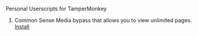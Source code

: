 Personal Userscripts for TamperMonkey

1. Common Sense Media bypass that allows you to view unlimited pages. [Install](https://github.com/icymanred/UserScripts/raw/main/commonsensemedia.user.js)
